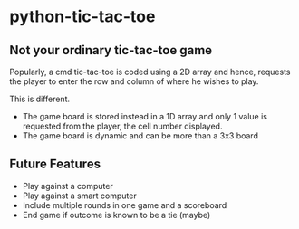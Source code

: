# python-tic-tac-toe
## Not your ordinary tic-tac-toe game
Popularly, a cmd tic-tac-toe is coded using a 2D array and hence, requests the player to enter the row and column of where he wishes to play.

This is different. 
- The game board is stored instead in a 1D array and only 1 value is requested from the player, the cell number displayed.
- The game board is dynamic and can be more than a 3x3 board

## Future Features
- Play against a computer
- Play against a smart computer
- Include multiple rounds in one game and a scoreboard
- End game if outcome is known to be a tie (maybe)

